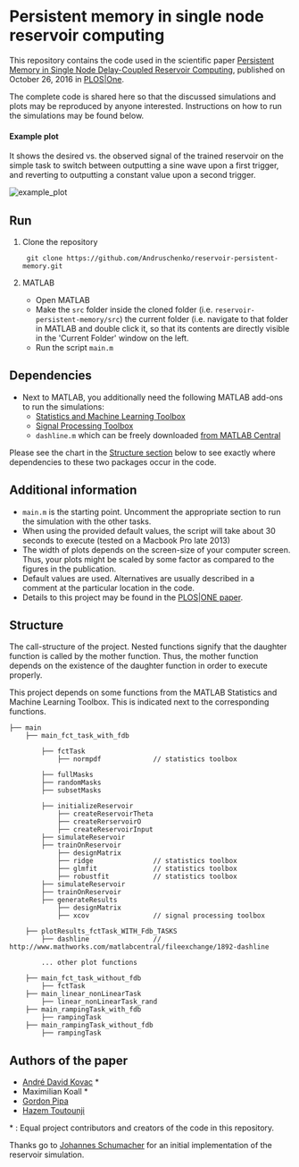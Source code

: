 # Persistent memory in single node reservoir computing

This repository contains the code used in the scientific paper [Persistent Memory in Single Node Delay-Coupled Reservoir Computing](http://journals.plos.org/plosone/article?id=10.1371/journal.pone.0165170), published on October 26, 2016 in [PLOS|One](http://dx.doi.org/10.1371/journal.pone.0165170).

The complete code is shared here so that the discussed simulations and plots may be reproduced by anyone interested. Instructions on how to run the simulations may be found below.

#### Example plot

It shows the desired vs. the observed signal of the trained reservoir on the simple task to switch between outputting a sine wave upon a first trigger, and reverting to outputting a constant value upon a second trigger.

![example_plot](https://cloud.githubusercontent.com/assets/1945462/15800954/2173aa22-2a87-11e6-9263-98f009ed4818.jpg)

## Run

1. Clone the repository

		git clone https://github.com/Andruschenko/reservoir-persistent-memory.git

2. MATLAB
	* Open MATLAB
	* Make the `src` folder inside the cloned folder (i.e. `reservoir-persistent-memory/src`) the current folder (i.e. navigate to that folder in MATLAB and double click it, so that its contents are directly visible in the 'Current Folder' window on the left.
	* Run the script `main.m` 

## Dependencies

* Next to MATLAB, you additionally need the following MATLAB add-ons to run the simulations: 
	* [Statistics and Machine Learning Toolbox](http://uk.mathworks.com/products/statistics/)
	* [Signal Processing Toolbox](http://uk.mathworks.com/products/signal/)
	* `dashline.m` which can be freely downloaded [from MATLAB Central](http://www.mathworks.com/matlabcentral/fileexchange/1892-dashline)
	
Please see the chart in the [Structure section](#structure) below to see exactly where dependencies to these two packages occur in the code.

## Additional information

* `main.m` is the starting point. Uncomment the appropriate section to run the simulation with the other tasks.
* When using the provided default values, the script will take about 30 seconds to execute (tested on a Macbook Pro late 2013)
* The width of plots depends on the screen-size of your computer screen. Thus, your plots might be scaled by some factor as compared to the figures in the publication.
* Default values are used. Alternatives are usually described in a comment at the particular location in the code.
* Details to this project may be found in the [PLOS|ONE paper](http://dx.doi.org/10.1371/journal.pone.0165170).

## Structure

The call-structure of the project. Nested functions signify that the daughter function is called by the mother function. Thus, the mother function depends on the existence of the daughter function in order to execute properly.

This project depends on some functions from the MATLAB Statistics and Machine Learning Toolbox. This is indicated next to the corresponding functions. 

	├── main
		├── main_fct_task_with_fdb
			
			├── fctTask
				├── normpdf 			// statistics toolbox
		
			├── fullMasks
			├── randomMasks
			├── subsetMasks
			
			├── initializeReservoir	
				├── createReservoirTheta
				├── createRerservoirO
				├── createReservoirInput
			├── simulateReservoir
			├── trainOnReservoir
				├── designMatrix
				├── ridge				// statistics toolbox
				├── glmfit				// statistics toolbox
				├── robustfit			// statistics toolbox
			├── simulateReservoir
			├── trainOnReservoir
			├── generateResults
				├── designMatrix
				├── xcov 				// signal processing toolbox
				
		├── plotResults_fctTask_WITH_Fdb_TASKS
			├── dashline 				// http://www.mathworks.com/matlabcentral/fileexchange/1892-dashline
			
			... other plot functions
		
		├── main_fct_task_without_fdb
			├── fctTask
		├── main_linear_nonLinearTask
			├── linear_nonLinearTask_rand
		├── main_rampingTask_with_fdb
			├── rampingTask
		├── main_rampingTask_without_fdb
			├── rampingTask


## Authors of the paper

* [André David Kovac](https://github.com/Andruschenko) *
* Maximilian Koall *
* [Gordon Pipa](http://www.pipa.biz/)
* [Hazem Toutounji](https://scholar.google.de/citations?user=agTxa24AAAAJ&hl=en)

\* : Equal project contributors and creators of the code in this repository.

Thanks go to [Johannes Schumacher](http://loop.frontiersin.org/people/18276/overview) for an initial implementation of the reservoir simulation.